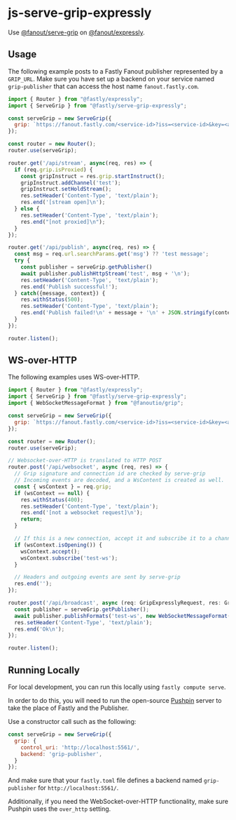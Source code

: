 # js-serve-grip-expressly

Use [@fanout/serve-grip](https://github.com/fanout/js-serve-grip) on [@fanout/expressly](https://github.com/fastly/expressly).

## Usage

The following example posts to a Fastly Fanout publisher represented by a `GRIP_URL`.
Make sure you have set up a backend on your service named `grip-publisher` that can access the host name `fanout.fastly.com`.

```javascript
import { Router } from "@fastly/expressly";
import { ServeGrip } from "@fastly/serve-grip-expressly";

const serveGrip = new ServeGrip({
  grip: `https://fanout.fastly.com/<service-id>?iss=<service-id>&key=<api_token>&backend=grip-publisher`
});

const router = new Router();
router.use(serveGrip);

router.get('/api/stream', async(req, res) => {
  if (req.grip.isProxied) {
    const gripInstruct = res.grip.startInstruct();
    gripInstruct.addChannel('test');
    gripInstruct.setHoldStream();
    res.setHeader('Content-Type', 'text/plain');
    res.end('[stream open]\n');
  } else {
    res.setHeader('Content-Type', 'text/plain');
    res.end("[not proxied]\n");
  }
});

router.get('/api/publish', async(req, res) => {
  const msg = req.url.searchParams.get('msg') ?? 'test message';
  try {
    const publisher = serveGrip.getPublisher()
    await publisher.publishHttpStream('test', msg + '\n');
    res.setHeader('Content-Type', 'text/plain');
    res.end('Publish successful!');
  } catch({message, context}) {
    res.withStatus(500);
    res.setHeader('Content-Type', 'text/plain');
    res.end('Publish failed!\n' + message + '\n' + JSON.stringify(context, null, 2) + '\n');
  }
});

router.listen();
```

## WS-over-HTTP

The following examples uses WS-over-HTTP.

```javascript
import { Router } from "@fastly/expressly";
import { ServeGrip } from "@fastly/serve-grip-expressly";
import { WebSocketMessageFormat } from "@fanoutio/grip";

const serveGrip = new ServeGrip({
  grip: `https://fanout.fastly.com/<service-id>?iss=<service-id>&key=<api_token>&backend=grip-publisher`
});

const router = new Router();
router.use(serveGrip);

// Websocket-over-HTTP is translated to HTTP POST
router.post('/api/websocket', async (req, res) => {
  // Grip signature and connection id are checked by serve-grip
  // Incoming events are decoded, and a WsContent is created as well.
  const { wsContext } = req.grip;
  if (wsContext == null) {
    res.withStatus(400);
    res.setHeader('Content-Type', 'text/plain');
    res.end('[not a websocket request]\n');
    return;
  }

  // If this is a new connection, accept it and subscribe it to a channel
  if (wsContext.isOpening()) {
    wsContext.accept();
    wsContext.subscribe('test-ws');
  }

  // Headers and outgoing events are sent by serve-grip
  res.end('');
});

router.post('/api/broadcast', async (req: GripExpresslyRequest, res: GripExpresslyResponse) => {
  const publisher = serveGrip.getPublisher();
  await publisher.publishFormats('test-ws', new WebSocketMessageFormat(await req.text()));
  res.setHeader('Content-Type', 'text/plain');
  res.end('Ok\n');
});

router.listen();
```

## Running Locally

For local development, you can run this locally using `fastly compute serve`.

In order to do this, you will need to run the open-source [Pushpin](https://pushpin.org) server to take
the place of Fastly and the Publisher. 

Use a constructor call such as the following:

```javascript
const serveGrip = new ServeGrip({
  grip: {
    control_uri: 'http://localhost:5561/',
    backend: 'grip-publisher',
  }
});
```

And make sure that your `fastly.toml` file defines a backend named `grip-publisher` for `http://localhost:5561/`.

Additionally, if you need the WebSocket-over-HTTP functionality, make sure Pushpin uses the `over_http` setting.
